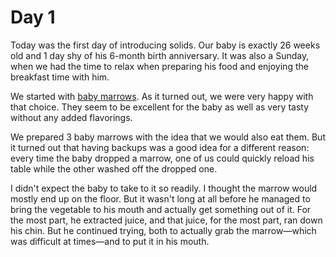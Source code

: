 # Day 1

Today was the first day of introducing solids. Our baby is exactly 26 weeks old
and 1 day shy of his 6-month birth anniversary. It was also a Sunday, when we
had the time to relax when preparing his food and enjoying the breakfast time
with him.

We started with [baby marrows](../recipes/baby-marrow.md). As it turned out, we
were very happy with that choice. They seem to be excellent for the baby as well
as very tasty without any added flavorings.

We prepared 3 baby marrows with the idea that we would also eat them. But it
turned out that having backups was a good idea for a different reason: every
time the baby dropped a marrow, one of us could quickly reload his table while
the other washed off the dropped one.

I didn't expect the baby to take to it so readily. I thought the marrow would
mostly end up on the floor. But it wasn't long at all before he managed to bring
the vegetable to his mouth and actually get something out of it. For the most
part, he extracted juice, and that juice, for the most part, ran down his chin.
But he continued trying, both to actually grab the marrow—which was difficult at
times—and to put it in his mouth. 
